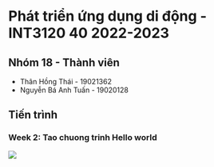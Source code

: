 # Phát triển ứng dụng di động - INT3120 40 2022-2023

## Nhóm 18 - Thành  viên

- Thân Hồng Thái - 19021362
- Nguyễn Bá Anh Tuấn - 19020128

## Tiến trình
### Week 2: Tao chuong trinh Hello world
![](https://lh3.googleusercontent.com/o0qfv7_BV8rKKrcT4VP9VuFOJivDkzIlGo3SBplPx5JcG1IHyZz0uOZ36YfCZ-zUXbGAqn-ahH4LD_7O-HrSzftw0S94UsdK0clmdXJ4GTMU-_d39BXizKJnKBR3GqmicoMqUqitvLl4M9Yjj0BUOpt3IwYjo7jz6zLFN6oc04THLv9ARJ1J2LDV8cc4HY0joEM5TpNuAWAjY-0MVLVvGHO_8evKeKa3yNns0CDImYBmMEH-S0IM1vcdWGnTU_ZvkD03wl5SdIQh0J20tAGrYLP1MlE169afcFEpIn6Z_WnFVIJYJiO_COhUYWGU5l72aPfqTbgWNJ_LmzkdsZxLBZig4dLPgDrIELV9Gc0hkTI3nl0cLC9S4e-SX8W3EUBKgZa5R3Y26XuzejiifsYnYyKxKXw-WJFO3w_4bpvuk5At23qQUcQVsRSWohWp6zFs9ihuY_CrPKBWs79IQsLX1AskfPCaysFAsNC6JuOzEk8g0DsEDJ5VpX9ACh9vs3rlhm2UNbCcT5v0qRgEJ591RYf0O9GP7GQp9VTEfvZXTAWHZdS9gjZCrcFZkPIWPXSkv8H0pnbqsLr1Ga_jVKcB-7hmiPIemZr09wIkBjOLtA7znKc0PPXrpSM3sCqMGFPMgWMsxjRRv6C_7kaYWMMglOPzLJII3M--kgtLW95qRYg7P8JOGQlZxE0N32dVcL9ThOrySlBacAmOYcr_QPlp01zJ459QJoL3QiU3d9ukMRTa81VCW3dPQMSH3tZXCDTNdhzy9ZsAPb7LsMwwaB9BPBHQvAnz-HwR=w1740-h979-no?authuser=0) 
